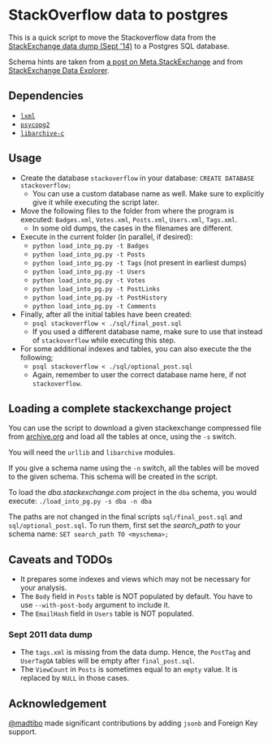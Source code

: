 # StackOverflow data to postgres

This is a quick script to move the Stackoverflow data from the [StackExchange data dump (Sept '14)](https://archive.org/details/stackexchange) to a Postgres SQL database.

Schema hints are taken from [a post on Meta.StackExchange](http://meta.stackexchange.com/questions/2677/database-schema-documentation-for-the-public-data-dump-and-sede) and from [StackExchange Data Explorer](http://data.stackexchange.com).

## Dependencies

 - [`lxml`](http://lxml.de/installation.html)
 - [`psycopg2`](http://initd.org/psycopg/docs/install.html)
 - [`libarchive-c`](https://pypi.org/project/libarchive-c/)

## Usage

 - Create the database `stackoverflow` in your database: `CREATE DATABASE stackoverflow;`
   - You can use a custom database name as well. Make sure to explicitly give
     it while executing the script later.
 - Move the following files to the folder from where the program is executed:
   `Badges.xml`, `Votes.xml`, `Posts.xml`, `Users.xml`, `Tags.xml`.
   - In some old dumps, the cases in the filenames are different.
 - Execute in the current folder (in parallel, if desired):
   - `python load_into_pg.py -t Badges`
   - `python load_into_pg.py -t Posts`
   - `python load_into_pg.py -t Tags` (not present in earliest dumps)
   - `python load_into_pg.py -t Users`
   - `python load_into_pg.py -t Votes`
   - `python load_into_pg.py -t PostLinks`
   - `python load_into_pg.py -t PostHistory`
   - `python load_into_pg.py -t Comments`
 - Finally, after all the initial tables have been created:
   - `psql stackoverflow < ./sql/final_post.sql`
   - If you used a different database name, make sure to use that instead of
     `stackoverflow` while executing this step.
 - For some additional indexes and tables, you can also execute the the following;
   - `psql stackoverflow < ./sql/optional_post.sql`
   - Again, remember to user the correct database name here, if not `stackoverflow`.

## Loading a complete stackexchange project

You can use the script to download a given stackexchange compressed file from
[archive.org](https://ia800107.us.archive.org/27/items/stackexchange/) and load
all the tables at once, using the `-s` switch.

You will need the `urllib` and `libarchive` modules.

If you give a schema name using the `-n` switch, all the tables will be moved
to the given schema. This schema will be created in the script.

To load the _dba.stackexchange.com_ project in the `dba` schema, you would execute:
`./load_into_pg.py -s dba -n dba`

The paths are not changed in the final scripts `sql/final_post.sql` and
`sql/optional_post.sql`. To run them, first set the _search_path_ to your
schema name: `SET search_path TO <myschema>;`

## Caveats and TODOs

 - It prepares some indexes and views which may not be necessary for your analysis.
 - The `Body` field in `Posts` table is NOT populated by default. You have to use `--with-post-body` argument to include it.
 - The `EmailHash` field in `Users` table is NOT populated.

### Sept 2011 data dump

 - The `tags.xml` is missing from the data dump. Hence, the `PostTag` and `UserTagQA` tables will be empty after `final_post.sql`.
 - The `ViewCount` in `Posts` is sometimes equal to an `empty` value. It is replaced by `NULL` in those cases.


## Acknowledgement

[@madtibo](https://github.com/madtibo) made significant contributions by adding `jsonb` and Foreign Key support.
